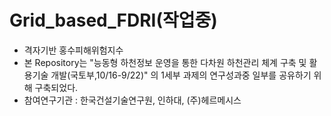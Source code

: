# Grid_based_FDRI(작업중)

* 격자기반 홍수피해위험지수
* 본 Repository는 "능동형 하천정보 운영을 통한 다차원 하천관리 체계 구축 및 활용기술 개발(국토부,10/16-9/22)" 의 1세부 과제의 연구성과중 일부를 공유하기 위해 구축되었다.
* 참여연구기관 : 한국건설기술연구원, 인하대, (주)헤르메시스 
